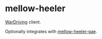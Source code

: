 mellow-heeler
=============

[WarDriving](http://en.wikipedia.org/wiki/Wardriving) client.

Optionally integrates with [mellow-heeler-gae](https://github.com/guycole/mellow-heeler-gae).
